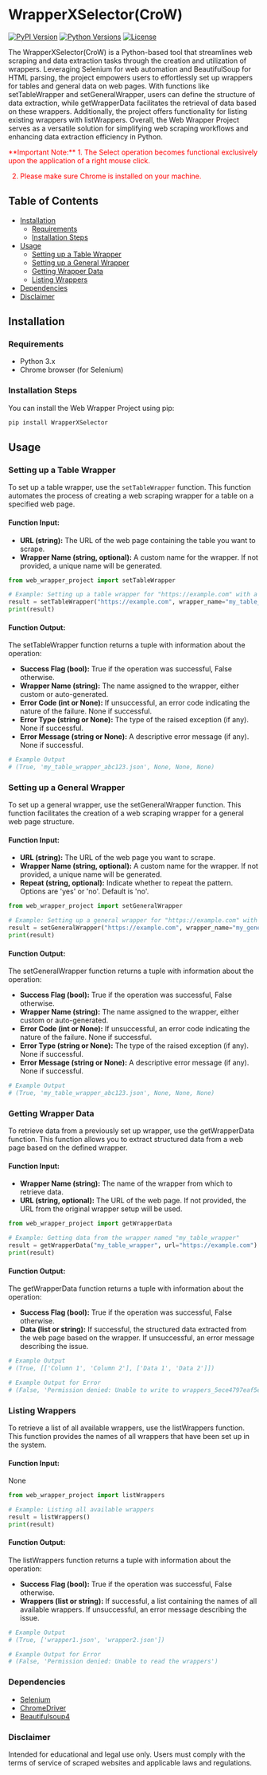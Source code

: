 # WrapperXSelector(CroW)

[![PyPI Version](https://img.shields.io/pypi/v/WrapperXSelector.svg)](https://pypi.org/project/WrapperXSelector/)
[![Python Versions](https://img.shields.io/pypi/pyversions/WrapperXSelector.svg)](https://pypi.org/project/WrapperXSelector/)
[![License](https://img.shields.io/pypi/l/WrapperXSelector.svg)](https://opensource.org/licenses/MIT)

The WrapperXSelector(CroW) is a Python-based tool that streamlines web scraping and data extraction tasks through the creation and utilization of wrappers. 
Leveraging Selenium for web automation and BeautifulSoup for HTML parsing, the project empowers users to effortlessly set up wrappers for tables and general 
data on web pages. With functions like setTableWrapper and setGeneralWrapper, users can define the structure of data extraction, while getWrapperData 
facilitates the retrieval of data based on these wrappers. Additionally, the project offers functionality for listing existing wrappers with listWrappers. 
Overall, the Web Wrapper Project serves as a versatile solution for simplifying web scraping workflows and enhancing data extraction efficiency in Python.

<span style="color:red">
**Important Note:**
1. The Select operation becomes functional exclusively upon the application of a right mouse click.

2. Please make sure Chrome is installed on your machine.
</span>


## Table of Contents

- [Installation](#installation)
  - [Requirements](#requirements)
  - [Installation Steps](#installation-steps)
- [Usage](#usage)
  - [Setting up a Table Wrapper](#setting-up-a-table-wrapper)
  - [Setting up a General Wrapper](#setting-up-a-general-wrapper)
  - [Getting Wrapper Data](#getting-wrapper-data)
  - [Listing Wrappers](#listing-wrappers)
- [Dependencies](#dependencies)
- [Disclaimer](#disclaimer)

## Installation

### Requirements

- Python 3.x
- Chrome browser (for Selenium)

### Installation Steps

You can install the Web Wrapper Project using pip:

```bash
pip install WrapperXSelector
```

## Usage

### Setting up a Table Wrapper

To set up a table wrapper, use the `setTableWrapper` function. This function automates the process of creating a web scraping wrapper for a table on a specified web page.

#### Function Input:

- **URL (string):** The URL of the web page containing the table you want to scrape.
- **Wrapper Name (string, optional):** A custom name for the wrapper. If not provided, a unique name will be generated.

```python
from web_wrapper_project import setTableWrapper

# Example: Setting up a table wrapper for "https://example.com" with a custom name
result = setTableWrapper("https://example.com", wrapper_name="my_table_wrapper")
print(result)
```

#### Function Output:

The setTableWrapper function returns a tuple with information about the operation:

- **Success Flag (bool):** True if the operation was successful, False otherwise.
- **Wrapper Name (string):** The name assigned to the wrapper, either custom or auto-generated.
- **Error Code (int or None):** If unsuccessful, an error code indicating the nature of the failure. None if successful.
- **Error Type (string or None):** The type of the raised exception (if any). None if successful.
- **Error Message (string or None):** A descriptive error message (if any). None if successful.

```python
# Example Output
# (True, 'my_table_wrapper_abc123.json', None, None, None)
```



### Setting up a General Wrapper

To set up a general wrapper, use the setGeneralWrapper function. This function facilitates the creation of a web scraping wrapper for a general web page structure.

#### Function Input:

- **URL (string):** The URL of the web page you want to scrape.
- **Wrapper Name (string, optional):** A custom name for the wrapper. If not provided, a unique name will be generated.
- **Repeat (string, optional):** Indicate whether to repeat the pattern. Options are 'yes' or 'no'. Default is 'no'.

```python
from web_wrapper_project import setGeneralWrapper

# Example: Setting up a general wrapper for "https://example.com" with a custom name and repeat pattern
result = setGeneralWrapper("https://example.com", wrapper_name="my_general_wrapper", repeat="yes")
print(result)
```

#### Function Output:

The setGeneralWrapper function returns a tuple with information about the operation:

- **Success Flag (bool):** True if the operation was successful, False otherwise.
- **Wrapper Name (string):** The name assigned to the wrapper, either custom or auto-generated.
- **Error Code (int or None):** If unsuccessful, an error code indicating the nature of the failure. None if successful.
- **Error Type (string or None):** The type of the raised exception (if any). None if successful.
- **Error Message (string or None):** A descriptive error message (if any). None if successful.

```python
# Example Output
# (True, 'my_table_wrapper_abc123.json', None, None, None)
```




### Getting Wrapper Data

To retrieve data from a previously set up wrapper, use the getWrapperData function. This function allows you to extract structured data from a web page based on the defined wrapper.

#### Function Input:

- **Wrapper Name (string):** The name of the wrapper from which to retrieve data.
- **URL (string, optional):** The URL of the web page. If not provided, the URL from the original wrapper setup will be used.

```python
from web_wrapper_project import getWrapperData

# Example: Getting data from the wrapper named "my_table_wrapper"
result = getWrapperData("my_table_wrapper", url="https://example.com")
print(result)
```

#### Function Output:

The getWrapperData function returns a tuple with information about the operation:

- **Success Flag (bool):** True if the operation was successful, False otherwise.
- **Data (list or string):** If successful, the structured data extracted from the web page based on the wrapper. If unsuccessful, an error message describing the issue.

```python
# Example Output
# (True, [['Column 1', 'Column 2'], ['Data 1', 'Data 2']])

# Example Output for Error
# (False, 'Permission denied: Unable to write to wrappers_5ece4797eaf5e')

```







### Listing Wrappers

To retrieve a list of all available wrappers, use the listWrappers function. This function provides the names of all wrappers that have been set up in the system.

#### Function Input:

None

```python
from web_wrapper_project import listWrappers

# Example: Listing all available wrappers
result = listWrappers()
print(result)
```

#### Function Output:

The listWrappers function returns a tuple with information about the operation:

- **Success Flag (bool):** True if the operation was successful, False otherwise.
- **Wrappers (list or string):** If successful, a list containing the names of all available wrappers. If unsuccessful, an error message describing the issue.

```python
# Example Output
# (True, ['wrapper1.json', 'wrapper2.json'])

# Example Output for Error
# (False, 'Permission denied: Unable to read the wrappers')

```


### Dependencies

- [Selenium](https://pypi.org/project/selenium/)
- [ChromeDriver](https://pypi.org/project/webdriver-manager/)
- [Beautifulsoup4](https://pypi.org/project/beautifulsoup4/)

### Disclaimer

Intended for educational and legal use only. Users must comply with the terms of service of scraped websites and applicable laws and regulations.

